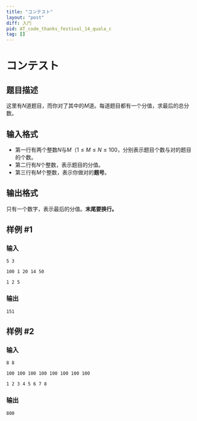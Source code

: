 ```yaml
---
title: "コンテスト"
layout: "post"
diff: 入门
pid: AT_code_thanks_festival_14_quala_c
tag: []
---
```


# コンテスト

## 题目描述

这里有$N$道题目，而你对了其中的$M$道。每道题目都有一个分值，求最后的总分数。

## 输入格式

- 第一行有两个整数$N$与$M$（$1 \le M \le N \le 100$，分别表示题目个数与对的题目的个数。
- 第二行有$N$个整数，表示题目的分值。
- 第三行有$M$个整数，表示你做对的**题号**。

## 输出格式

只有一个数字，表示最后的分值。**末尾要换行。**

## 样例 #1

### 输入

```
5 3
100 1 20 14 50
1 2 5
```

### 输出

```
151
```

## 样例 #2

### 输入

```
8 8
100 100 100 100 100 100 100 100
1 2 3 4 5 6 7 8
```

### 输出

```
800
```

